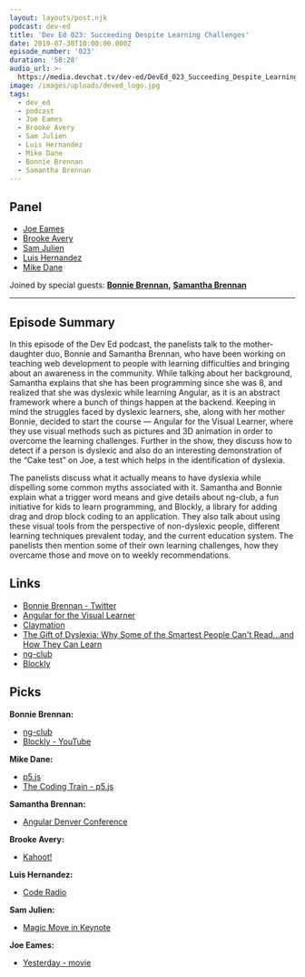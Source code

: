 ```yaml
---
layout: layouts/post.njk
podcast: dev-ed
title: 'Dev Ed 023: Succeeding Despite Learning Challenges'
date: 2019-07-30T10:00:00.000Z
episode_number: '023'
duration: '58:28'
audio_url: >-
  https://media.devchat.tv/dev-ed/DevEd_023_Succeeding_Despite_Learning_Challenges.mp3
image: /images/uploads/deved_logo.jpg
tags:
  - dev_ed
  - podcast
  - Joe Eames
  - Brooke Avery
  - Sam Julien
  - Luis Hernandez
  - Mike Dane
  - Bonnie Brennan
  - Samantha Brennan
---
```

## Panel

* [Joe Eames](https://thinkster.io/)
* [Brooke Avery](https://thinkster.io/)
* [Sam Julien](https://twitter.com/samjulien?lang=en)
* [Luis Hernandez](https://lambdaschool.com/company/)
* [Mike Dane
  ](https://www.mikedane.com/)

Joined by special guests: [**Bonnie Brennan**](https://www.linkedin.com/in/bonniecarson/)**,** [**Samantha Brennan**](https://twitter.com/thelittlestdev?lang=en)

- - -

## Episode Summary

In this episode of the Dev Ed podcast, the panelists talk to the mother-daughter duo, Bonnie and Samantha Brennan, who have been working on teaching web development to people with learning difficulties and bringing about an awareness in the community. While talking about her background, Samantha explains that she has been programming since she was 8, and realized that she was dyslexic while learning Angular, as it is an abstract framework where a bunch of things happen at the backend. Keeping in mind the struggles faced by dyslexic learners, she, along with her mother Bonnie, decided to start the course — Angular for the Visual Learner, where they use visual methods such as pictures and 3D animation in order to overcome the learning challenges. Further in the show, they discuss how to detect if a person is dyslexic and also do an interesting demonstration of the “Cake test” on Joe, a test which helps in the identification of dyslexia.

The panelists discuss what it actually means to have dyslexia while dispelling some common myths associated with it. Samantha and Bonnie explain what a trigger word means and give details about ng-club, a fun initiative for kids to learn programming, and Blockly, a library for adding drag and drop block coding to an application. They also talk about using these visual tools from the perspective of non-dyslexic people, different learning techniques prevalent today, and the current education system. The panelists then mention some of their own learning challenges, how they overcame those and move on to weekly recommendations.

## Links

* [Bonnie Brennan - Twitter](https://twitter.com/bonnster75?lang=en) 
* [Angular for the Visual Learner](https://dyslexics-untie.teachable.com/p/angular-for-the-visual-learner)
* [Claymation](https://en.wikipedia.org/wiki/Clay_animation)
* [The Gift of Dyslexia: Why Some of the Smartest People Can't Read...and How They Can Learn](https://www.goodreads.com/book/show/824615.The_Gift_of_Dyslexia)
* [ng-club](https://ngclub.info/)
* [Blockly
  ](https://developers.google.com/blockly/)

## Picks

**Bonnie Brennan:**

* [ng-club 
  ](https://ngclub.info/)
* [Blockly - YouTube ](https://www.youtube.com/watch?v=fu9tqTeL-qs)

**Mike Dane:**

* [p5.js](https://p5js.org/)
* [The Coding Train - p5.js
  ](https://www.youtube.com/watch?v=yPWkPOfnGsw)

**Samantha Brennan:**

* [Angular Denver Conference
  ](https://angulardenver.com/)

**Brooke Avery:**

* [Kahoot!
  ](https://kahoot.it/)

**Luis Hernandez:**

* [Code Radio
  ](https://coderadio.freecodecamp.org/)

**Sam Julien:**

* [Magic Move in Keynote](https://support.apple.com/kb/ph16959?locale=en_US)

**Joe Eames:**

* [Yesterday - movie
  ](https://www.imdb.com/title/tt8079248/)
